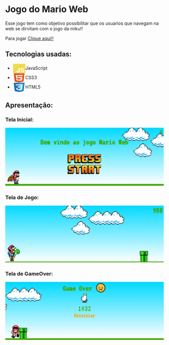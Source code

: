 # Jogo do Mario Web

Esse jogo tem como objetivo possibilitar que os usuarios que navegam na web se dirvitam com o jogo da miku!!

Para jogar <a href="https://rafa-sm.github.io/jogo-do-miku/">Clique aqui!!</a>

## Tecnologias usadas: 
<ul>
   <li><img align="center" alt="rafa-Js" height="30" width="40" src="https://raw.githubusercontent.com/devicons/devicon/master/icons/javascript/javascript-plain.svg">JavaScript</li>
   <li><img align="center" alt="rafa-HTML" height="30" width="40" src="https://raw.githubusercontent.com/devicons/devicon/master/icons/html5/html5-original.svg">CSS3</li> 
   <li><img align="center" alt="rafa-CSS" height="30" width="40" src="https://raw.githubusercontent.com/devicons/devicon/master/icons/css3/css3-original.svg">HTML5</li> 
</ul>

## Apresentação:
 
### Tela Inicial: 
<img src="img/prest-game/inicial.png">

### Tela de Jogo: 
<img src="img/prest-game/game2.png">

### Tela de GameOver:
<img src="img/prest-game/gameover.png">
